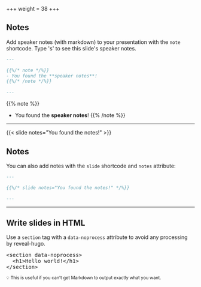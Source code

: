 +++
weight = 38
+++

## Notes

Add speaker notes (with markdown) to your presentation with the `note` shortcode. Type 's' to see this slide's speaker notes.

```markdown
---

{{%/* note */%}}
- You found the **speaker notes**!
{{%/* /note */%}}

---
```

{{% note %}}
- You found the **speaker notes**!
{{% /note %}}

---

{{< slide notes="You found the notes!" >}}

## Notes

You can also add notes with the `slide` shortcode and `notes` attribute:

```markdown
---

{{%/* slide notes="You found the notes!" */%}}

---
```

---

<section data-noprocess>
  <h2>Write slides in HTML</h2>
  <p>Use a <code>section</code> tag with a <code>data-noprocess</code> attribute to avoid any processing by reveal-hugo.</p>
  <pre>
&lt;section data-noprocess&gt;
  &lt;h1&gt;Hello world!&lt;/h1&gt;
&lt;/section&gt;</pre>
  <small>💡 This is useful if you can't get Markdown to output exactly what you want.</small>
</section>

